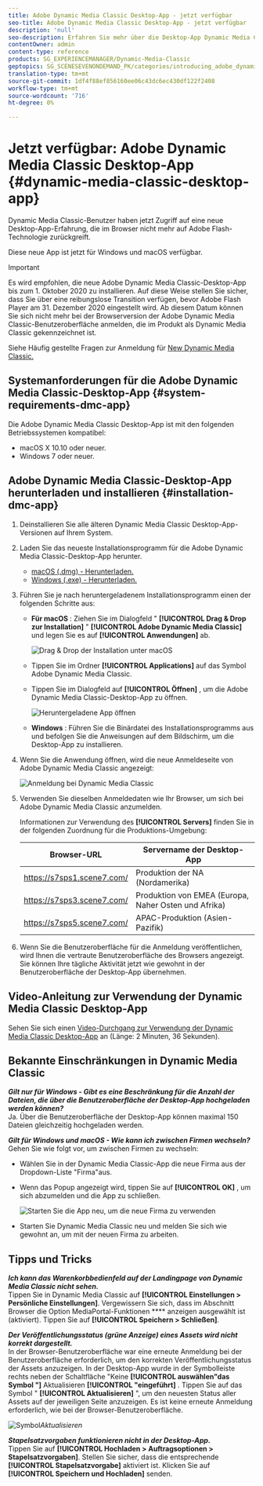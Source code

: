 ```yaml
---
title: Adobe Dynamic Media Classic Desktop-App - jetzt verfügbar
seo-title: Adobe Dynamic Media Classic Desktop-App - jetzt verfügbar
description: 'null'
seo-description: Erfahren Sie mehr über die Desktop-App Dynamic Media Classic.
contentOwner: admin
content-type: reference
products: SG_EXPERIENCEMANAGER/Dynamic-Media-Classic
geptopics: SG_SCENESEVENONDEMAND_PK/categories/introducing_adobe_dynamic_media_classic
translation-type: tm+mt
source-git-commit: 1df4f88ef856160ee06c43dc6ec430df122f2408
workflow-type: tm+mt
source-wordcount: '716'
ht-degree: 0%

---
```



# Jetzt verfügbar: Adobe Dynamic Media Classic Desktop-App {#dynamic-media-classic-desktop-app}

Dynamic Media Classic-Benutzer haben jetzt Zugriff auf eine neue Desktop-App-Erfahrung, die im Browser nicht mehr auf Adobe Flash-Technologie zurückgreift.

Diese neue App ist jetzt für Windows und macOS verfügbar.

>[!IMPORTANT]
>
>Es wird empfohlen, die neue Adobe Dynamic Media Classic-Desktop-App bis zum 1. Oktober 2020 zu installieren. Auf diese Weise stellen Sie sicher, dass Sie über eine reibungslose Transition verfügen, bevor Adobe Flash Player am 31. Dezember 2020 eingestellt wird. Ab diesem Datum können Sie sich nicht mehr bei der Browserversion der Adobe Dynamic Media Classic-Benutzeroberfläche anmelden, die im Produkt als Dynamic Media Classic gekennzeichnet ist.

Siehe Häufig gestellte Fragen zur Anmeldung für [New Dynamic Media Classic.](/help/new-ui-2020.md)

## Systemanforderungen für die Adobe Dynamic Media Classic-Desktop-App {#system-requirements-dmc-app}

Die Adobe Dynamic Media Classic Desktop-App ist mit den folgenden Betriebssystemen kompatibel:
* macOS X 10.10 oder neuer.
* Windows 7 oder neuer.

## Adobe Dynamic Media Classic-Desktop-App herunterladen und installieren {#installation-dmc-app}

1. Deinstallieren Sie alle älteren Dynamic Media Classic Desktop-App-Versionen auf Ihrem System.

1. Laden Sie das neueste Installationsprogramm für die Adobe Dynamic Media Classic-Desktop-App herunter.

   * [macOS (.dmg) - Herunterladen.](http://download.macromedia.com/dynamic-media-classic/20.20.1/adobe-dynamic-media-classic-20.20.1.dmg)
   * [Windows (.exe) - Herunterladen.](http://download.macromedia.com/dynamic-media-classic/20.20.1/adobe-dynamic-media-classic-20.20.1.exe)

1. Führen Sie je nach heruntergeladenem Installationsprogramm einen der folgenden Schritte aus:

   * **Für macOS** : Ziehen Sie im Dialogfeld &quot; **[!UICONTROL Drag &amp; Drop zur Installation]** &quot; **[!UICONTROL Adobe Dynamic Media Classic]** und legen Sie es auf **[!UICONTROL Anwendungen]** ab.

      ![Drag &amp; Drop der Installation unter macOS](/help/assets/dragondrop-install1.png)

   * Tippen Sie im Ordner **[!UICONTROL Applications]** auf das Symbol Adobe Dynamic Media Classic.
   * Tippen Sie im Dialogfeld auf **[!UICONTROL Öffnen]** , um die Adobe Dynamic Media Classic-Desktop-App zu öffnen.

      ![Heruntergeladene App öffnen](/help/assets/open-dmclassicapp1.png)

   * **Windows** : Führen Sie die Binärdatei des Installationsprogramms aus und befolgen Sie die Anweisungen auf dem Bildschirm, um die Desktop-App zu installieren.

1. Wenn Sie die Anwendung öffnen, wird die neue Anmeldeseite von Adobe Dynamic Media Classic angezeigt:

   ![Anmeldung bei Dynamic Media Classic](/help/assets/dmclassic-login1.png)

1. Verwenden Sie dieselben Anmeldedaten wie Ihr Browser, um sich bei Adobe Dynamic Media Classic anzumelden.

   Informationen zur Verwendung des **[!UICONTROL Servers]** finden Sie in der folgenden Zuordnung für die Produktions-Umgebung:

   | Browser-URL | Servername der Desktop-App |
   |---|---|
   | https://s7sps1.scene7.com/ | Produktion der NA (Nordamerika) |
   | https://s7sps3.scene7.com/ | Produktion von EMEA (Europa, Naher Osten und Afrika) |
   | https://s7sps5.scene7.com/ | APAC-Produktion (Asien-Pazifik) |

1. Wenn Sie die Benutzeroberfläche für die Anmeldung veröffentlichen, wird Ihnen die vertraute Benutzeroberfläche des Browsers angezeigt. Sie können Ihre tägliche Aktivität jetzt wie gewohnt in der Benutzeroberfläche der Desktop-App übernehmen.

## Video-Anleitung zur Verwendung der Dynamic Media Classic Desktop-App

Sehen Sie sich einen [Video-Durchgang zur Verwendung der Dynamic Media Classic Desktop-App](https://docs.adobe.com/content/help/en/experience-manager-learn/assets/dynamic-media/dynamic-media-classic-desktop-application.html) an (Länge: 2 Minuten, 36 Sekunden).

## Bekannte Einschränkungen in Dynamic Media Classic

**_Gilt nur für Windows - Gibt es eine Beschränkung für die Anzahl der Dateien, die über die Benutzeroberfläche der Desktop-App hochgeladen werden können?_**<br> Ja. Über die Benutzeroberfläche der Desktop-App können maximal 150 Dateien gleichzeitig hochgeladen werden.

**_Gilt für Windows und macOS - Wie kann ich zwischen Firmen wechseln?_**<br> Gehen Sie wie folgt vor, um zwischen Firmen zu wechseln:
* Wählen Sie in der Dynamic Media Classic-App die neue Firma aus der Dropdown-Liste &quot;Firma&quot;aus.
* Wenn das Popup angezeigt wird, tippen Sie auf **[!UICONTROL OK]** , um sich abzumelden und die App zu schließen.

   ![Starten Sie die App neu, um die neue Firma zu verwenden](/help/assets/dmclassic-new-company1.png)
* Starten Sie Dynamic Media Classic neu und melden Sie sich wie gewohnt an, um mit der neuen Firma zu arbeiten.

## Tipps und Tricks

**_Ich kann das Warenkorbbedienfeld auf der Landingpage von Dynamic Media Classic nicht sehen._**<br> Tippen Sie in Dynamic Media Classic auf **[!UICONTROL Einstellungen > Persönliche Einstellungen]**. Vergewissern Sie sich, dass im Abschnitt Browser die Option MediaPortal-Funktionen **** anzeigen ausgewählt ist (aktiviert). Tippen Sie auf **[!UICONTROL Speichern > Schließen]**.

**_Der Veröffentlichungsstatus (grüne Anzeige) eines Assets wird nicht korrekt dargestellt._**<br> In der Browser-Benutzeroberfläche war eine erneute Anmeldung bei der Benutzeroberfläche erforderlich, um den korrekten Veröffentlichungsstatus der Assets anzuzeigen. In der Desktop-App wurde in der Symbolleiste rechts neben der Schaltfläche &quot;Keine **[!UICONTROL auswählen&quot;das Symbol &quot;]** Aktualisieren **[!UICONTROL &quot;eingeführt]** . Tippen Sie auf das Symbol &quot; **[!UICONTROL Aktualisieren]** &quot;, um den neuesten Status aller Assets auf der jeweiligen Seite anzuzeigen. Es ist keine erneute Anmeldung erforderlich, wie bei der Browser-Benutzeroberfläche.

![Symbol](/help/assets/refresh-icon1.png)*Aktualisieren*

**_Stapelsatzvorgaben funktionieren nicht in der Desktop-App._**<br> Tippen Sie auf **[!UICONTROL Hochladen > Auftragsoptionen > Stapelsatzvorgaben]**. Stellen Sie sicher, dass die entsprechende **[!UICONTROL Stapelsatzvorgabe]** aktiviert ist. Klicken Sie auf **[!UICONTROL Speichern und Hochladen]** senden.
